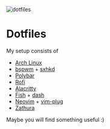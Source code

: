 ![dotfiles](https://user-images.githubusercontent.com/81346965/115837829-a2b6a480-a436-11eb-992c-776e5e1a490f.png)

# Dotfiles
My setup consists of 
  - [Arch Linux](https://archlinux.org/)
  - [bspwm](https://github.com/baskerville/bspwm) + [sxhkd](https://github.com/baskerville/sxhkd)
  - [Polybar](https://github.com/alacritty/alacritty)
  - [Rofi](https://github.com/davatorium/rofi)
  - [Alacritty](https://github.com/alacritty/alacritty)
  - [Fish](https://fishshell.com/) + [dash](http://gondor.apana.org.au/~herbert/dash/)
  - [Neovim](https://neovim.io/) + [vim-plug](https://github.com/junegunn/vim-plug)
  - [Zathura](https://git.pwmt.org/pwmt/zathura)
 
Maybe you will find something useful :)
